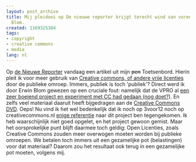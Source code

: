 ```yaml
---
layout: post_archive
title: Mij pleidooi op De nieuwe reporter krijgt terecht wind van voren van Erwin
  Blom.
created: 1169325384
tags:
- copyright
- creative commons
- media
lang: nl
---
```

Op [de Nieuwe Reporter](http://www.denieuwereporter.nl) vandaag een artikel uit mijn <s>pen</s> Toetsenbord. Hierin pleit ik voor meer gebruik van [Creative commons, of andere vrije licenties](http://www.denieuwereporter.nl/?page_id=authorprofile&id=151) door de publieke omroep. Immers, publiek is toch 'publiek'? Direct werd ik door Erwin Blom gewezen op een cruciale fout: namelijk dat de VPRO al [een zeer boeiend project en experiment met CC had gedaan (nog doet?)](http://3voor12.vpro.nl/plundertmusea/kaft/index.jsp). En zelfs veel materiaal daaruit heeft bijgedragen aan de [Creative Commons DVD](http://www.creativecommons.nl/dvd/). Oeps! Nu vind ik het wel bedenkelijk dat ik noch op 3voor12 noch op creativecommons.nl [enige referentie](http://www.google.nl/search?q=site%3Awww.creativecommons.nl+vpro&btnG=Zoeken&hl=nl&ie=UTF-8&oe=UTF-8) naar dit project ben tegengekomen. Ik heb waarschijnlijk niet goed opgelet, en het project gewoon gemist. Maar het oorsprokelijke punt blijft daarmee toch geldig: Open Licenties, zoals Creative Commons zouden meer overwogen moeten worden bij publieke omroepen. We betalen toch immers uit een gezamelijke pot (belastingen) voor dat materiaal? Daarom zou het resultaat ook terug in een gezamelijke pot moeten, volgens mij. <script src="http://flash.revver.com/player/1.0/player.js?mediaId:89072;affiliateId:69588;height:392;width:480;" type="text/javascript"></script>
